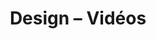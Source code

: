 ---
layout: video_index
title: "Design – Vidéos"
tags: "design"
permalink: "/videos/design/"
intro: "Collection de vidéos pour les product designers, les webdesigners... bref, un condensé du design d'interfaces & d'interactions."
bgimgheader: false
text-twtr: "En train d'explorer la collection de vidéos abordant le design d'interfaces & d'interactions du @MagDuWebdesign"
---